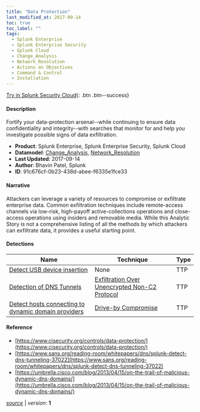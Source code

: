 ```yaml
---
title: "Data Protection"
last_modified_at: 2017-09-14
toc: true
toc_label: ""
tags:
  - Splunk Enterprise
  - Splunk Enterprise Security
  - Splunk Cloud
  - Change_Analysis
  - Network_Resolution
  - Actions on Objectives
  - Command & Control
  - Installation
---
```


[Try in Splunk Security Cloud](https://www.splunk.com/en_us/cyber-security.html){: .btn .btn--success}

#### Description

Fortify your data-protection arsenal--while continuing to ensure data confidentiality and integrity--with searches that monitor for and help you investigate possible signs of data exfiltration.

- **Product**: Splunk Enterprise, Splunk Enterprise Security, Splunk Cloud
- **Datamodel**: [Change_Analysis](https://docs.splunk.com/Documentation/CIM/latest/User/ChangeAnalysis), [Network_Resolution](https://docs.splunk.com/Documentation/CIM/latest/User/NetworkResolution)
- **Last Updated**: 2017-09-14
- **Author**: Bhavin Patel, Splunk
- **ID**: 91c676cf-0b23-438d-abee-f6335e1fce33

#### Narrative

Attackers can leverage a variety of resources to compromise or exfiltrate enterprise data. Common exfiltration techniques include remote-access channels via low-risk, high-payoff active-collections operations and close-access operations using insiders and removable media. While this Analytic Story is not a comprehensive listing of all the methods by which attackers can exfiltrate data, it provides a useful starting point.

#### Detections

| Name        | Technique   | Type         |
| ----------- | ----------- |--------------|
| [Detect USB device insertion](/deprecated/detect_usb_device_insertion/) | None| TTP |
| [Detection of DNS Tunnels](/deprecated/detection_of_dns_tunnels/) | [Exfiltration Over Unencrypted Non-C2 Protocol](/tags/#exfiltration-over-unencrypted-non-c2-protocol)| TTP |
| [Detect hosts connecting to dynamic domain providers](/network/detect_hosts_connecting_to_dynamic_domain_providers/) | [Drive-by Compromise](/tags/#drive-by-compromise)| TTP |

#### Reference

* [https://www.cisecurity.org/controls/data-protection/](https://www.cisecurity.org/controls/data-protection/)
* [https://www.sans.org/reading-room/whitepapers/dns/splunk-detect-dns-tunneling-37022](https://www.sans.org/reading-room/whitepapers/dns/splunk-detect-dns-tunneling-37022)
* [https://umbrella.cisco.com/blog/2013/04/15/on-the-trail-of-malicious-dynamic-dns-domains/](https://umbrella.cisco.com/blog/2013/04/15/on-the-trail-of-malicious-dynamic-dns-domains/)



[*source*](https://github.com/splunk/security_content/tree/develop/stories/data_protection.yml) \| *version*: **1**